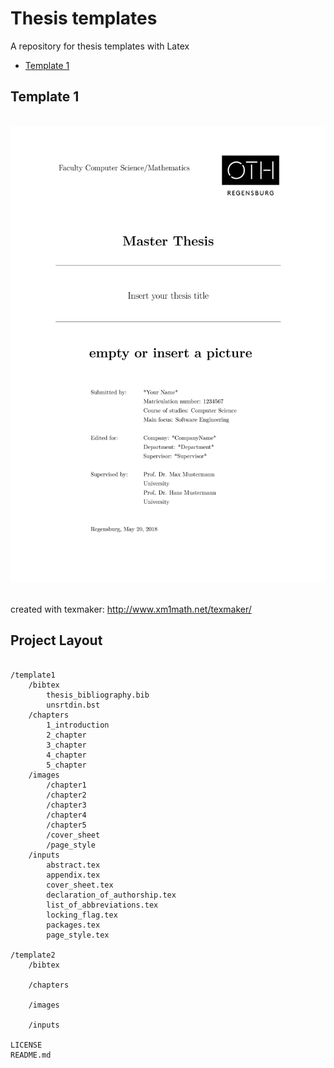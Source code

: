 # Thesis templates

A repository for thesis templates with Latex

- [Template 1](https://github.com/bierschi/thesis_templates#Template_1)

## Template 1

<div align="left">
<br>
  <img src="repo_images/thesis_template_1.png" alt="example" width="515" height="730">
</div>
<br>

created with texmaker:  http://www.xm1math.net/texmaker/




## Project Layout
<pre><code>
/template1
    /bibtex
        thesis_bibliography.bib
        unsrtdin.bst
    /chapters
        1_introduction
        2_chapter
        3_chapter
        4_chapter
        5_chapter
    /images
        /chapter1
        /chapter2
        /chapter3
        /chapter4
        /chapter5
        /cover_sheet
        /page_style
    /inputs
        abstract.tex
        appendix.tex
        cover_sheet.tex
        declaration_of_authorship.tex
        list_of_abbreviations.tex
        locking_flag.tex
        packages.tex
        page_style.tex

/template2
    /bibtex

    /chapters

    /images

    /inputs

LICENSE
README.md

</pre></code>
